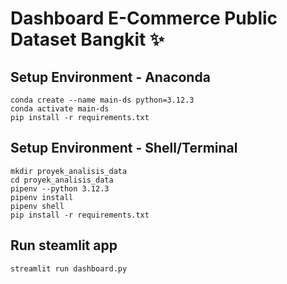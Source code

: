 # Dashboard E-Commerce Public Dataset Bangkit ✨

## Setup Environment - Anaconda
```
conda create --name main-ds python=3.12.3 
conda activate main-ds
pip install -r requirements.txt
```

## Setup Environment - Shell/Terminal
```
mkdir proyek_analisis_data
cd proyek_analisis_data
pipenv --python 3.12.3
pipenv install
pipenv shell
pip install -r requirements.txt
```

## Run steamlit app
```
streamlit run dashboard.py
```
